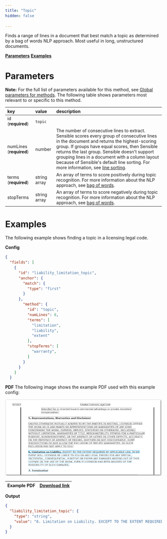 ```yaml
---
title: "Topic"
hidden: false

---
```


Finds a range of lines in a document that best match a topic as determined by a bag of words NLP approach. Most useful in long, unstructured documents.

[**Parameters**](doc:topic#parameters)
[**Examples**](doc:topic#examples)

Parameters
=====

**Note:** For the full list of parameters available for this method, see [Global parameters for methods](doc:method#global-parameters-for-methods). The following table shows parameters most relevant to or specific to this method.

| key                     | value        | description                                                  |
| :---------------------- | :----------- | :----------------------------------------------------------- |
| id (**required**)       | `topic`      |                                                              |
| numLines (**required**) | number       | The number of consecutive lines to extract. Sensible scores every group of consecutive lines in the document and returns the highest-scoring group. If groups have equal scores, then Sensible returns the last group. Sensible doesn't support grouping lines in a document with a column layout because of Sensible's default line sorting. For more information, see [line sorting](doc:lines#line-sorting). |
| terms (**required**)    | string array | An array of terms to score positively during topic recognition. For more information about the NLP approach, see [bag of words](doc:bag-of-words). |
| stopTerms               | string array | An array of terms to score negatively during topic recognition. For more information about the NLP approach, see [bag of words](doc:bag-of-words). |

Examples
====



The following example shows finding a  topic in a licensing legal code.

**Config**

```json
{
  "fields": [
    {
      "id": "liability_limitation_topic",
      "anchor": {
        "match": {
          "type": "first"
        }
      },
        "method": {
          "id": "topic",
          "numLines": 6,
          "terms": [
            "limitation",
            "liability",
            "extent"
          ],
          "stopTerms": [
            "warranty",
          ]
        }
      }
    ]
  }
```

**PDF**
The following image shows the example PDF used with this example config:

![Click to enlarge](https://raw.githubusercontent.com/sensible-hq/sensible-docs/main/readme-sync/assets/v0/images/final/topic.png)

| Example PDF | [Download link](https://creativecommons.org/licenses/by-nc-sa/2.5/legalcode) |
| ----------- | ------------------------------------------------------------ |


**Output**

```json
{
  "liability_limitation_topic": {
    "type": "string",
    "value": "6. Limitation on Liability. EXCEPT TO THE EXTENT REQUIRED BY APPLICABLE LAW, IN NO EVENT WILL LICENSOR BE LIABLE TO YOU ON ANY LEGAL THEORY FOR ANY SPECIAL, INCIDENTAL, CONSEQUENTIAL, PUNITIVE OR EXEMPLARY DAMAGES ARISING OUT OF THIS LICENSE OR THE USE OF THE WORK, EVEN IF LICENSOR HAS BEEN ADVISED OF THE POSSIBILITY OF SUCH DAMAGES. 7. Termination"
  }
}
```
